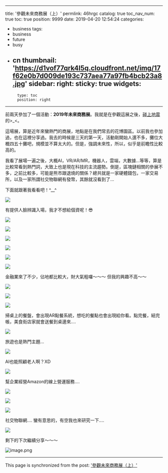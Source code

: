 
---
title: '參觀未來商務展（上）'
permlink: 46hrgc
catalog: true
toc_nav_num: true
toc: true
position: 9999
date: 2019-04-20 12:54:24
categories:
- business
tags:
- business
- future
- busy
- cn
thumbnail: 'https://d1vof77qrk4l5q.cloudfront.net/img/17f62e0b7d009de193c737aea77a97fb4bcb23a8.jpg'
sidebar:
    right:
        sticky: true
widgets:
    -
        type: toc
        position: right
---


前兩天參加了一個活動：**2019年未來商務展**。我就是在參觀這展之後，[碰上地震](https://steemit.com/cn/@deanliu/2uza4o)的>_<。

這場展，算是近年來蠻熱門的商展，地點是在我們常去的花博園區。以前我也參加過，也在這裡分享過。我去的時候是三天的第一天，活動剛開始人還不多，攤位大概四五十攤吧，規模並不算太大的。但是，強調未來性，所以，似乎是前瞻性比較高的。

我看了展場一遍之後，大概AI，VR/AR/MR，機器人，雲端，大數據…等等，算是比較常看到熱門詞，大致上也是現在科技的主流趨勢。倒是，區塊鏈相關的參展不多，之前比較多，可能是熊市跟退燒的關係？總共就是一家硬體錢包，一家交易所，以及一家所謂社交物聯網有發幣，其餘就沒看到了…

下面就跟著我看看吧！^__^

![](https://d1vof77qrk4l5q.cloudfront.net/img/17f62e0b7d009de193c737aea77a97fb4bcb23a8.jpg)

有提供人臉辨識入場，我才不想給個資呢！😎

![](https://d1vof77qrk4l5q.cloudfront.net/img/906baae3a85ef55c2574f3142758f0fe4582d89c.jpg)

![](https://d1vof77qrk4l5q.cloudfront.net/img/d156d246db9e747dc90e36bdbfb56018bd7beafa.jpg)

![](https://d1vof77qrk4l5q.cloudfront.net/img/58f55df526fd3fcab64a54ea434a854673a70f5b.jpg)

![](https://d1vof77qrk4l5q.cloudfront.net/img/28717ead0f4b2e29d52a7ff5bad97ac9cd41fe5e.jpg)

![](https://d1vof77qrk4l5q.cloudfront.net/img/a741aa27312c65ade6728cacb5e8027ae531c0f1.jpg)

![](https://d1vof77qrk4l5q.cloudfront.net/img/a583370121de3559b97ca985d56582a8ccb291db.jpg)

金融業來了不少，佔地都比較大，財大氣粗囉～～～ 但我的興趣不高～～

![](https://d1vof77qrk4l5q.cloudfront.net/img/acd22e2f4ff9cd230f8cf8ee9e4e95ccac935b11.jpg)

![](https://d1vof77qrk4l5q.cloudfront.net/img/af3bed2e020fae83c88a696039abc3e0f7e5c4cd.jpg)

![](https://d1vof77qrk4l5q.cloudfront.net/img/26b41a5f4a54d8c4f8f8c774cd28da90ef113ac7.jpg)

掃桌上的餐盤，會出現AR點餐系統，想吃的餐點也會出現給你看。點完餐，結完帳，美食街店家就會送餐到桌邊來....

![](https://d1vof77qrk4l5q.cloudfront.net/img/26e914bea4cc1182ef46f13d41fd0f2784990e84.jpg)

旅遊也是熱門主題...

![](https://d1vof77qrk4l5q.cloudfront.net/img/47f85df6d59550d9265a7c3c80c2d3d469881b7b.jpg)

AI也能照顧老人啊？XD

![](https://d1vof77qrk4l5q.cloudfront.net/img/aea5b15d7b6ca1bd59d1be6a8c3ca0af1f864642.jpg)

幫企業經營Amazon的線上營運服務....

![](https://d1vof77qrk4l5q.cloudfront.net/img/e006b1c9fc6390694530afd8903cca41ad3db946.jpg)

![](https://d1vof77qrk4l5q.cloudfront.net/img/dd1186255847597fee382767879542f9734c2956.jpg)

![](https://d1vof77qrk4l5q.cloudfront.net/img/2800eef1883d77b598d996f6d75f5d25af2ddbcd.jpg)

社交物聯網.... 蠻有意思的，有空我也來研究一下....

![](https://d1vof77qrk4l5q.cloudfront.net/img/43273db9de266c4efc1c4dd614fb6400f088210a.jpg)

剩下的下次繼續分享～～～

![image.png](https://ipfs.busy.org/ipfs/QmcoNhnEUa3RG4bg7yWgXND5BY7t7GXPepTPfGPz1W7hAh)


- - -

This page is synchronized from the post: ['參觀未來商務展（上）'](https://steemit.com/@deanliu/46hrgc)
